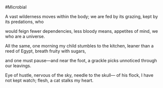 #Microbial

A vast wilderness moves within the body; we
are fed by its grazing, kept by its predations, who

would feign fewer dependencies, less bloody means,
appetites of mind, we who are a universe.

All the same, one morning my child stumbles to the kitchen,
leaner than a reed of Egypt, breath fruity with sugars,

and one must pause—and near the foot,
a grackle picks unnoticed through our leavings.

Eye of hustle, nervous of the sky, needle to the skull—
of his flock, I have not kept watch; flesh, a cat stalks my heart.
